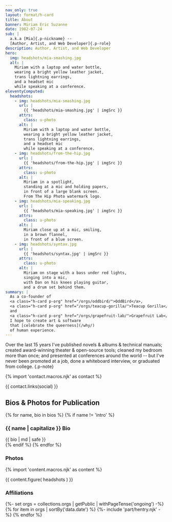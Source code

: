 ```yaml
---
nav_only: true
layout: format/h-card
title: About
banner: Miriam Eric Suzanne
date: 1982-07-24
sub: |
  a.k.a [Mia]{.p-nickname} --
  [Author, Artist, and Web Developer]{.p-role}
description: Author, Artist, and Web Developer
hero:
  img: headshots/mia-smashing.jpg
  alt: |
    Miriam with a laptop and water bottle,
    wearing a bright yellow leather jacket,
    trans lightning earrings,
    and a headset mic
    while speaking at a conference.
eleventyComputed:
  headshots:
    - img: headshots/mia-smashing.jpg
      url: |
        {{ 'headshots/mia-smashing.jpg' | imgSrc }}
      attrs:
        class: u-photo
      alt: |
        Miriam with a laptop and water bottle,
        wearing a bright yellow leather jacket,
        trans lightning earrings,
        and a headset mic
        while speaking at a conference.
    - img: headshots/from-the-hip.jpg
      url: |
        {{ 'headshots/from-the-hip.jpg' | imgSrc }}
      attrs:
        class: u-photo
      alt: |
        Miriam in a spotlight,
        standing at a mic and holding papers,
        in front of a large blank screen.
        From The Hip Photo watermark logo.
    - img: headshots/mia-speaking.jpg
      url: |
        {{ 'headshots/mia-speaking.jpg' | imgSrc }}
      attrs:
        class: u-photo
      alt: |
        Miriam close up at a mic, smiling,
        in a brown flannel,
        in front of a blue screen.
    - img: headshots/syntax.jpg
      url: |
        {{ 'headshots/syntax.jpg' | imgSrc }}
      attrs:
        class: u-photo
      alt: |
        Miriam on stage with a bass under red lights,
        singing into a mic,
        with Dan on his knees playing guitar,
        and a drum set behind them.
summary: |
  As a co-founder of
  <a class="h-card p-org" href="/orgs/oddbird/">OddBird</a>,
  <a class="h-card p-org" href="/orgs/teacup-gorilla/">Teacup Gorilla</a>,
  and
  <a class="h-card p-org" href="/orgs/grapefruit-lab/">Grapefruit Lab</a>
  I hope to create art & software
  that [celebrate the queerness](/why/)
  of human experience.
---
```


Over the last 15 years
I've published novels & albums & technical manuals;
created award-winning theater & open-source tools;
cleaned my bedroom more than once;
and presented at conferences around the world --
but I've never been promoted at a job,
done a whiteboard interview,
or graduated from college.
{.p-note}

{% import 'contact.macros.njk' as contact %}

{{ contact.links(social) }}

## Bios & Photos for Publication

{% for name, bio in bios %}
{% if name != 'intro' %}
### {{ name | capitalize }} Bio

<div class="p-note">
{{ bio | md | safe }}
</div>
{% endif %}
{% endfor %}

### Photos

{% import 'content.macros.njk' as content %}

{{ content.figure(
  headshots
) }}

### Affiliations

{%- set orgs = collections.orgs | getPublic | withPageTense('ongoing') -%}
{% for item in orgs | sortBy('data.date') %}
  {%- include 'part/hentry.njk' -%}
{% endfor %}
